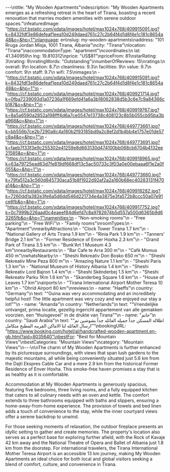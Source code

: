 ---\ntitle: "My Wooden Apartments"\ndescription: "My Wooden Apartments emerges as a refreshing retreat in the heart of Tirana, boasting a recent renovation that marries modern amenities with serene outdoor spaces."\nfeaturedImage: "https://cf.bstatic.com/xdata/images/hotel/max1024x768/409915091.jpg?k=8432fdf3e86defeaf1eea10d249daed761c27c2b64f4d1d8f4e1c181c8654a48&o=&hp=1"\nlanguage: en\nslug: my-wooden-apartments\naddress: "101 Rruga Jordan Misja, 1001 Tirana, Albania"\ncity: "Tirana"\nlocation: "Tirana"\naccommodationType: "apartment"\ncoordinates:\n  lat: 41.340959\n  lng: 19.810312\nprice: "US$81"\npriceFrom: 81\nstarRating: 3\nrating: 9\nratingWords: "Outstanding"\nnumberOfReviews: 15\nratings:\n  overall: 9\n  location: 8.7\n  cleanliness: 9.3\n  facilities: 9\n  value: 9.7\n  comfort: 9\n  staff: 9.7\n  wifi: 7.5\nimages:\n  - "https://cf.bstatic.com/xdata/images/hotel/max1024x768/409915091.jpg?k=8432fdf3e86defeaf1eea10d249daed761c27c2b64f4d1d8f4e1c181c8654a48&o=&hp=1"\n  - "https://cf.bstatic.com/xdata/images/hotel/max1024x768/409921714.jpg?k=0fba7239093d1a07236a1f669efd41a6a3b18062838d5b3c6e7c9a84366cb187&o=&hp=1"\n  - "https://cf.bstatic.com/xdata/images/hotel/max1024x768/409919767.jpg?k=8a5a6590a2852a198fff4d6a7ce0547e13738c408123c8b5b055cb95ba3ba968&o=&hp=1"\n  - "https://cf.bstatic.com/xdata/images/hotel/max1024x768/449773661.jpg?k=bb556b7ce2b7290a8c4a180b2f93185bd9a2c8ef2d1b4bb4e1757e01de57c8a4&o=&hp=1"\n  - "https://cf.bstatic.com/xdata/images/hotel/max1024x768/449773691.jpg?k=faeb7f33f3e9c255302e41259e8d663130d474100bb088cb6704b4132ee21585&o=&hp=1"\n  - "https://cf.bstatic.com/xdata/images/hotel/max1024x768/409918965.jpg?k=63a79725ead63d7fe819df668df13c5ac50733c3f03a0e00ebaaa6f1e2a0f055&o=&hp=1"\n  - "https://cf.bstatic.com/xdata/images/hotel/max1024x768/449773660.jpg?k=79fa512a3c560d845730aca51b8f1922d92af2a2a160b68ec40283131f470a14&o=&hp=1"\n  - "https://cf.bstatic.com/xdata/images/hotel/max1024x768/409918282.jpg?k=7260dd1a382e3fe6a5d6dd546d221734e4a3875e3fa572b8ccc50a07e91ce6fb&o=&hp=1"\n  - "https://cf.bstatic.com/xdata/images/hotel/max1024x768/409917752.jpg?k=0c7999b226aad0c4eaeef84d6efd7c8a9782674b5d557a500d6365b9d63265fb&o=&hp=1"\namenities:\n  - "Non-smoking rooms"\n  - "Free parking"\n  - "Free WiFi"\n  - "Family rooms"\nroomTypes:\n  - "Apartment"\nnearbyAttractions:\n  - "Clock Tower Tirana 1.7 km"\n  - "National Gallery of Arts Tirana 1.9 km"\n  - "Rinia Park 1.9 km"\n  - "Tanners' Bridge 2.1 km"\n  - "Former Residence of Enver Hoxha 2.3 km"\n  - "Grand Park of Tirana 3.5 km"\n  - "Bunk'Art 1 Museum 4.3 km"\nnearbyRestaurants:\n  - "Bar Cafe te Arra 300 m"\n  - "Cafè Momus 450 m"\nwhatsNearby:\n  - "Sheshi Rekreativ Don Bosko 650 m"\n  - "Sheshi Rekreativ Mine Peza 800 m"\n  - "Amazing Nature 1.1 km"\n  - "Sheshi Paris 1.3 km"\n  - "National Museum of History Albania 1.4 km"\n  - "Sheshi Rekreativ Lord Bajron 1.4 km"\n  - "Sheshi Skënderbej 1.5 km"\n  - "Sheshi Rekreativ Parku 1Km 1.6 km"\n  - "Skanderbeg Square 1.6 km"\n  - "House of Leaves 1.7 km"\nairports:\n  - "Tirana International Airport Mother Teresa 10 km"\n  - "Ohrid Airport 80 km"\nreviews:\n  - name: "Haeffs"\n    country: "Germany"\n    text: "“Guina was very accommodating and an incredibely helpful host! The little apartment was very cozy and we enjoyed our stay a lot!”"\n  - name: "Amanda"\n    country: "Netherlands"\n    text: "“Vriendelijke ontvangst, prima locatie, gezellig ingericht appartement van alle gemakken voorzien, een “thuisgevoel” in de drukte van Tirana”"\n  - name: "حاتم"\n    country: "Saudi Arabia"\n    text: "“اطلالة المسكن جداً جميله
العائله جداً بشوشين تم ارسال العائله لنا الاماكن القريبه
المطبخ متكامل”"\nbookingURL: "https://www.booking.com/hotel/al/handcrafted-wooden-apartment.en-gb.html?aid=8035640"\nbestFor: "Best for Mountain Views"\nbestCategories: "Mountain Views"\ncategory: "Mountain Views"\n---\n\nThe charm of My Wooden Apartments is further enhanced by its picturesque surroundings, with views that span lush gardens to the majestic mountains, all while being conveniently situated just 5.6 km from the Dajti Ekspres Cable Car and a mere 2.9 km from the historical Former Residence of Enver Hoxha. This smoke-free haven promises a stay that is as healthy as it is comfortable.

Accommodation at My Wooden Apartments is generously spacious, featuring five bedrooms, three living rooms, and a fully equipped kitchen that caters to all culinary needs with an oven and kettle. The comfort extends to three bathrooms equipped with baths and slippers, ensuring a home-away-from-home experience. The provision of towels and bed linen adds a touch of convenience to the stay, while the inner courtyard views offer a serene backdrop to unwind.

For those seeking moments of relaxation, the outdoor fireplace presents an idyllic setting to gather and create memories. The property's location also serves as a perfect base for exploring further afield, with the Rock of Kavaje 42 km away and the National Theatre of Opera and Ballet of Albania just 1.8 km from the doorstep. For international travelers, the Tirana International Mother Teresa Airport is an accessible 13 km journey, making My Wooden Apartments an ideal choice for both local and global visitors seeking a blend of comfort, culture, and convenience in Tirana.